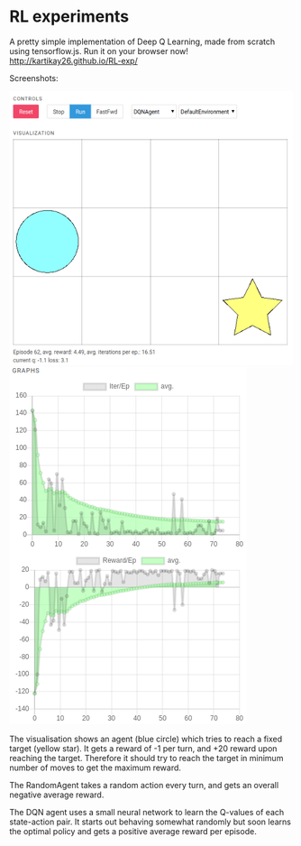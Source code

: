 # RL experiments

A pretty simple implementation of Deep Q Learning, made from scratch
using tensorflow.js. Run it on your browser now! http://kartikay26.github.io/RL-exp/

Screenshots:

![visualization](https://github.com/Kartikay26/RL-exp/blob/master/screenshots/viz.png?raw=true)
![graph](https://github.com/Kartikay26/RL-exp/blob/master/screenshots/graphs.png?raw=true)

The visualisation shows an agent (blue circle) which tries to reach a fixed target (yellow star).
It gets a reward of -1 per turn, and +20 reward upon reaching the target. Therefore it should
try to reach the target in minimum number of moves to get the maximum reward.

The RandomAgent takes a random action every turn, and gets an overall negative average reward.

The DQN agent uses a small neural network to learn the Q-values of each state-action pair. It starts
out behaving somewhat randomly but soon learns the optimal policy and gets a positive average reward
per episode.
